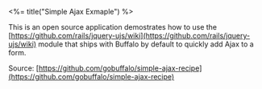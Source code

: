 <%= title("Simple Ajax Exmaple") %>

This is an open source application demostrates how to use the [https://github.com/rails/jquery-ujs/wiki](https://github.com/rails/jquery-ujs/wiki) module that ships with Buffalo by default to quickly add Ajax to a form.

Source: [https://github.com/gobuffalo/simple-ajax-recipe](https://github.com/gobuffalo/simple-ajax-recipe)
